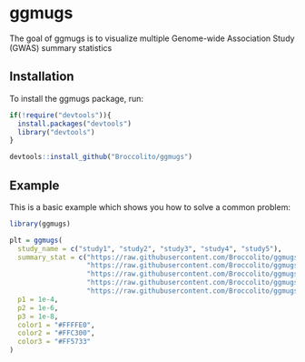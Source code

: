 
# ggmugs

<!-- badges: start -->
<!-- badges: end -->

The goal of ggmugs is to visualize multiple Genome-wide Association Study (GWAS) summary statistics

## Installation

To install the ggmugs package, run:

``` r
if(!require("devtools")){
  install.packages("devtools")
  library("devtools")
}

devtools::install_github("Broccolito/ggmugs")
```

## Example

This is a basic example which shows you how to solve a common problem:

``` r
library(ggmugs)

plt = ggmugs(
  study_name = c("study1", "study2", "study3", "study4", "study5"),
  summary_stat = c("https://raw.githubusercontent.com/Broccolito/ggmugs_data/main/sumstat1.txt",
                   "https://raw.githubusercontent.com/Broccolito/ggmugs_data/main/sumstat2.txt"
                   "https://raw.githubusercontent.com/Broccolito/ggmugs_data/main/sumstat3.txt",
                   "https://raw.githubusercontent.com/Broccolito/ggmugs_data/main/sumstat4.txt",
                   "https://raw.githubusercontent.com/Broccolito/ggmugs_data/main/sumstat5.txt"),
  p1 = 1e-4,
  p2 = 1e-6,
  p3 = 1e-8,
  color1 = "#FFFFE0",
  color2 = "#FFC300",
  color3 = "#FF5733"
)
```

